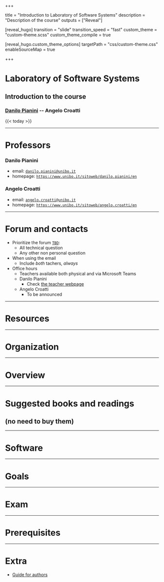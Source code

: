  
+++

title = "Introduction to Laboratory of Software Systems"
description = "Description of the course"
outputs = ["Reveal"]

[reveal_hugo]
transition = "slide"
transition_speed = "fast"
custom_theme = "custom-theme.scss"
custom_theme_compile = true

[reveal_hugo.custom_theme_options]
targetPath = "css/custom-theme.css"
enableSourceMap = true

+++

# Laboratory of Software Systems

## Introduction to the course

### [Danilo Pianini](mailto:danilo.pianini@unibo.it) -- Angelo Croatti

{{< today >}}

---

# Professors

### Danilo Pianini
  * email: [`danilo.pianini@unibo.it`](mailto:danilo.pianini@unibo.it)
  * homepage: [`https://www.unibo.it/sitoweb/danilo.pianini/en`](https://www.unibo.it/sitoweb/danilo.pianini/en)

### Angelo Croatti
  * email: [`angelo.croatti@unibo.it`](mailto:angelo.croatti@unibo.it)
  * homepage: [`https://www.unibo.it/sitoweb/angelo.croatti/en`](https://www.unibo.it/sitoweb/angelo.croatti/en)


---

# Forum and contacts

* Prioritize the forum [`TBD`](TBD):
  * All technical question
  * Any other non personal question
* When using the email
  * Include *both* tachers, *always*
* Office hours
  * Teachers available both physical and via Microsoft Teams
  * Danilo Pianini
    * Check [the teacher webpage](https://www.unibo.it/sitoweb/danilo.pianini/en)
  * Angelo Croatti
    * To be announced


---

# Resources

---

# Organization

---

# Overview

---

# Suggested books and readings
## (no need to buy them)

---

# Software

---

# Goals

---

# Exam

---

# Prerequisites

---

# Extra

* [Guide for authors](guide)

